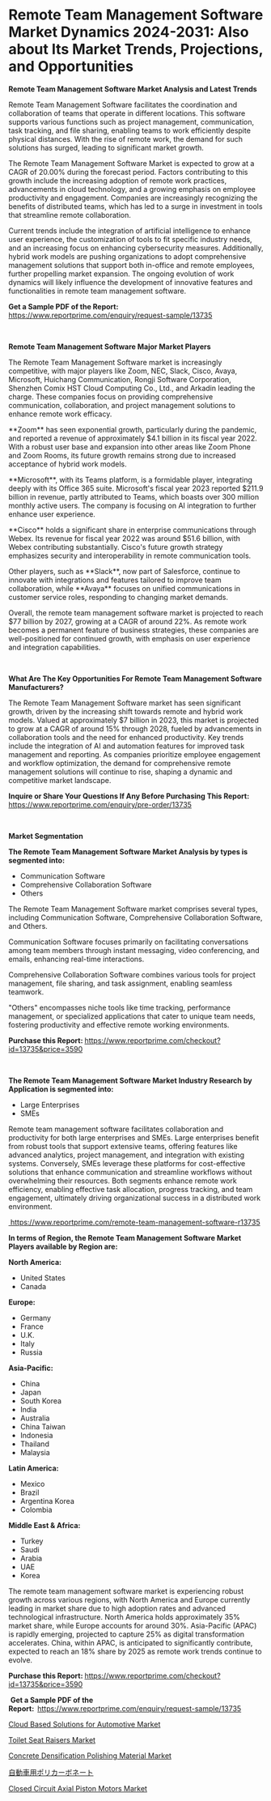 <p><h1>Remote Team Management Software Market Dynamics 2024-2031: Also about Its Market Trends, Projections, and Opportunities</h1></p><p><strong>Remote Team Management Software Market Analysis and Latest Trends</strong></p>
<p><p>Remote Team Management Software facilitates the coordination and collaboration of teams that operate in different locations. This software supports various functions such as project management, communication, task tracking, and file sharing, enabling teams to work efficiently despite physical distances. With the rise of remote work, the demand for such solutions has surged, leading to significant market growth.</p><p>The Remote Team Management Software Market is expected to grow at a CAGR of 20.00% during the forecast period. Factors contributing to this growth include the increasing adoption of remote work practices, advancements in cloud technology, and a growing emphasis on employee productivity and engagement. Companies are increasingly recognizing the benefits of distributed teams, which has led to a surge in investment in tools that streamline remote collaboration.</p><p>Current trends include the integration of artificial intelligence to enhance user experience, the customization of tools to fit specific industry needs, and an increasing focus on enhancing cybersecurity measures. Additionally, hybrid work models are pushing organizations to adopt comprehensive management solutions that support both in-office and remote employees, further propelling market expansion. The ongoing evolution of work dynamics will likely influence the development of innovative features and functionalities in remote team management software.</p></p>
<p><strong>Get a Sample PDF of the Report:&nbsp;</strong> <a href="https://www.reportprime.com/enquiry/request-sample/13735">https://www.reportprime.com/enquiry/request-sample/13735</a></p>
<p>&nbsp;</p>
<p><strong>Remote Team Management Software Major Market Players</strong></p>
<p><p>The Remote Team Management Software market is increasingly competitive, with major players like Zoom, NEC, Slack, Cisco, Avaya, Microsoft, Huichang Communication, Rongji Software Corporation, Shenzhen Comix HST Cloud Computing Co., Ltd., and Arkadin leading the charge. These companies focus on providing comprehensive communication, collaboration, and project management solutions to enhance remote work efficacy.</p><p>**Zoom** has seen exponential growth, particularly during the pandemic, and reported a revenue of approximately $4.1 billion in its fiscal year 2022. With a robust user base and expansion into other areas like Zoom Phone and Zoom Rooms, its future growth remains strong due to increased acceptance of hybrid work models.</p><p>**Microsoft**, with its Teams platform, is a formidable player, integrating deeply with its Office 365 suite. Microsoft's fiscal year 2023 reported $211.9 billion in revenue, partly attributed to Teams, which boasts over 300 million monthly active users. The company is focusing on AI integration to further enhance user experience.</p><p>**Cisco** holds a significant share in enterprise communications through Webex. Its revenue for fiscal year 2022 was around $51.6 billion, with Webex contributing substantially. Cisco's future growth strategy emphasizes security and interoperability in remote communication tools.</p><p>Other players, such as **Slack**, now part of Salesforce, continue to innovate with integrations and features tailored to improve team collaboration, while **Avaya** focuses on unified communications in customer service roles, responding to changing market demands.</p><p>Overall, the remote team management software market is projected to reach $77 billion by 2027, growing at a CAGR of around 22%. As remote work becomes a permanent feature of business strategies, these companies are well-positioned for continued growth, with emphasis on user experience and integration capabilities.</p></p>
<p>&nbsp;</p>
<p><strong>What Are The Key Opportunities For Remote Team Management Software Manufacturers?</strong></p>
<p><p>The Remote Team Management Software market has seen significant growth, driven by the increasing shift towards remote and hybrid work models. Valued at approximately $7 billion in 2023, this market is projected to grow at a CAGR of around 15% through 2028, fueled by advancements in collaboration tools and the need for enhanced productivity. Key trends include the integration of AI and automation features for improved task management and reporting. As companies prioritize employee engagement and workflow optimization, the demand for comprehensive remote management solutions will continue to rise, shaping a dynamic and competitive market landscape.</p></p>
<p><strong>Inquire or Share Your Questions If Any Before Purchasing This Report:</strong> <a href="https://www.reportprime.com/enquiry/pre-order/13735">https://www.reportprime.com/enquiry/pre-order/13735</a></p>
<p>&nbsp;</p>
<p><strong>Market Segmentation</strong></p>
<p><strong>The Remote Team Management Software Market Analysis by types is segmented into:</strong></p>
<p><ul><li>Communication Software</li><li>Comprehensive Collaboration Software</li><li>Others</li></ul></p>
<p><p>The Remote Team Management Software market comprises several types, including Communication Software, Comprehensive Collaboration Software, and Others. </p><p>Communication Software focuses primarily on facilitating conversations among team members through instant messaging, video conferencing, and emails, enhancing real-time interactions. </p><p>Comprehensive Collaboration Software combines various tools for project management, file sharing, and task assignment, enabling seamless teamwork. </p><p>"Others" encompasses niche tools like time tracking, performance management, or specialized applications that cater to unique team needs, fostering productivity and effective remote working environments.</p></p>
<p><strong>Purchase this Report:&nbsp;</strong><a href="https://www.reportprime.com/checkout?id=13735&price=3590">https://www.reportprime.com/checkout?id=13735&price=3590</a></p>
<p>&nbsp;</p>
<p><strong>The Remote Team Management Software Market Industry Research by Application is segmented into:</strong></p>
<p><ul><li>Large Enterprises</li><li>SMEs</li></ul></p>
<p><p>Remote team management software facilitates collaboration and productivity for both large enterprises and SMEs. Large enterprises benefit from robust tools that support extensive teams, offering features like advanced analytics, project management, and integration with existing systems. Conversely, SMEs leverage these platforms for cost-effective solutions that enhance communication and streamline workflows without overwhelming their resources. Both segments enhance remote work efficiency, enabling effective task allocation, progress tracking, and team engagement, ultimately driving organizational success in a distributed work environment.</p></p>
<p><a href="https://www.reportprime.com/remote-team-management-software-r13735">&nbsp;https://www.reportprime.com/remote-team-management-software-r13735</a></p>
<p><strong>In terms of Region, the Remote Team Management Software Market Players available by Region are:</strong></p>
<p>
    <p> <strong> North America: </strong>
        <ul>
            <li>United States</li>
            <li>Canada</li>
        </ul>
        </p> 
    <p> <strong> Europe: </strong>
        <ul>
            <li>Germany</li>
            <li>France</li>
            <li>U.K.</li>
            <li>Italy</li>
            <li>Russia</li>
        </ul>
        </p> 
    <p> <strong> Asia-Pacific: </strong>
        <ul>
            <li>China</li>
            <li>Japan</li>
            <li>South Korea</li>
            <li>India</li>
            <li>Australia</li>
            <li>China Taiwan</li>
            <li>Indonesia</li>
            <li>Thailand</li>
            <li>Malaysia</li>
        </ul>
        </p> 
    <p> <strong> Latin America: </strong>
        <ul>
            <li>Mexico</li>
            <li>Brazil</li>
            <li>Argentina Korea</li>
            <li>Colombia</li>
        </ul>
        </p> 
    <p> <strong> Middle East & Africa: </strong>
        <ul>
            <li>Turkey</li>
            <li>Saudi</li>
            <li>Arabia</li>
            <li>UAE</li>
            <li>Korea</li>
        </ul>
    </p>
    </p>
<p><p>The remote team management software market is experiencing robust growth across various regions, with North America and Europe currently leading in market share due to high adoption rates and advanced technological infrastructure. North America holds approximately 35% market share, while Europe accounts for around 30%. Asia-Pacific (APAC) is rapidly emerging, projected to capture 25% as digital transformation accelerates. China, within APAC, is anticipated to significantly contribute, expected to reach an 18% share by 2025 as remote work trends continue to evolve.</p></p>
<p><strong>Purchase this Report: </strong><a href="https://www.reportprime.com/checkout?id=13735&price=3590">https://www.reportprime.com/checkout?id=13735&price=3590</a></p>
<p>&nbsp;<strong>Get a Sample PDF of the Report:&nbsp;&nbsp;</strong><a href="https://www.reportprime.com/enquiry/request-sample/13735">https://www.reportprime.com/enquiry/request-sample/13735</a></p>
<p><strong></strong></p>
<p><p><a href="https://medium.com/@aterneyax6/the-cloud-based-solutions-for-automotive-market-research-report-provides-an-in-depth-and-b9a2f1d7af36">Cloud Based Solutions for Automotive Market</a></p><p><a href="https://www.linkedin.com/pulse/toilet-seat-raisers-market-size-growth-trends-industry-analysis-isl1e?trackingId=gwQ4Fj0vQCicsN9dxcdRlg%3D%3D">Toilet Seat Raisers Market</a></p><p><a href="https://issuu.com/reportprime-2/docs/concrete-densification-polishing-ma_6dc554794d269e">Concrete Densification Polishing Material Market</a></p><p><a href="https://medium.com/@lonnierami89675202/polycarbonate-for-automobiles-market-%E3%81%AE%E3%82%B0%E3%83%AD%E3%83%BC%E3%83%90%E3%83%AB%E5%B8%82%E5%A0%B4%E6%A6%82%E8%A6%81%E3%81%AF-%E4%B8%96%E7%95%8C%E3%81%8A%E3%82%88%E3%81%B3%E4%B8%BB%E8%A6%81%E5%B8%82%E5%A0%B4%E3%81%AB%E3%81%8A%E3%81%91%E3%82%8B%E6%A5%AD%E7%95%8C%E3%81%AB%E5%BD%B1%E9%9F%BF%E3%82%92%E4%B8%8E%E3%81%88%E3%82%8B%E4%B8%BB%E8%A6%81%E3%81%AA%E3%83%88%E3%83%AC%E3%83%B3%E3%83%89%E3%81%AB%E3%81%A4%E3%81%84%E3%81%A6-%E7%8B%AC%E8%87%AA%E3%81%AE%E8%A6%96%E7%82%B9%E3%82%92%E6%8F%90%E4%BE%9B%E3%81%97%E3%81%BE%E3%81%99-4998e64c8221?postPublishedType=initial">自動車用ポリカーボネート</a></p><p><a href="https://medium.com/@aterneyax6/the-market-study-covers-the-closed-circuit-axial-piston-motors-market-across-various-segments-16d451c75815">Closed Circuit Axial Piston Motors Market</a></p></p>
